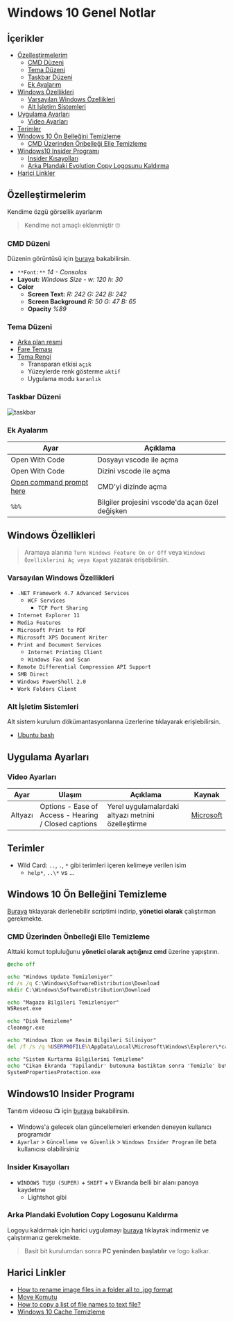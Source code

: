 # Windows 10 Genel Notlar <!-- omit in toc -->

## İçerikler <!-- omit in toc -->

- [Özelleştirmelerim](#%C3%B6zelle%C5%9Ftirmelerim)
  - [CMD Düzeni](#cmd-d%C3%BCzeni)
  - [Tema Düzeni](#tema-d%C3%BCzeni)
  - [Taskbar Düzeni](#taskbar-d%C3%BCzeni)
  - [Ek Ayalarım](#ek-ayalar%C4%B1m)
- [Windows Özellikleri](#windows-%C3%B6zellikleri)
  - [Varsayılan Windows Özellikleri](#varsay%C4%B1lan-windows-%C3%B6zellikleri)
  - [Alt İşletim Sistemleri](#alt-i%CC%87%C5%9Fletim-sistemleri)
- [Uygulama Ayarları](#uygulama-ayarlar%C4%B1)
  - [Video Ayarları](#video-ayarlar%C4%B1)
- [Terimler](#terimler)
- [Windows 10 Ön Belleğini Temizleme](#windows-10-%C3%B6n-belle%C4%9Fini-temizleme)
  - [CMD Üzerinden Önbelleği Elle Temizleme](#cmd-%C3%BCzerinden-%C3%B6nbelle%C4%9Fi-elle-temizleme)
- [Windows10 Insider Programı](#windows10-insider-program%C4%B1)
  - [Insider Kısayolları](#insider-k%C4%B1sayollar%C4%B1)
  - [Arka Plandaki Evolution Copy Logosunu Kaldırma](#arka-plandaki-evolution-copy-logosunu-kald%C4%B1rma)
- [Harici Linkler](#harici-linkler)

## Özelleştirmelerim

Kendime özgü görsellik ayarlarım

> Kendime not amaçlı eklenmiştir 🙄

### CMD Düzeni

Düzenin görüntüsü için [buraya](../images/cmd.png) bakabilirsin.

- `**Font:**` *14 - Consolas*
- **Layout:** *Windows Size - w: 120 h: 30*
- **Color**
  - **Screen Text:** *R: 242 G: 242 B: 242*
  - **Screen Background** *R: 50 G: 47 B: 65*
  - **Opacity** *%89*

### Tema Düzeni

- [Arka plan resmi](../images/bg.jpg)
- [Fare Teması](https://drive.google.com/open?id=1Xs1YcQhwH4bo9SwHFQ06yMihJY8QQn15)
- [Tema Rengi](../images/theme_color.png)
  - Transparan etkisi `açık`
  - Yüzeylerde renk gösterme `aktif`
  - Uygulama modu `karanlık`

### Taskbar Düzeni

![taskbar](../images/taskbar.jpg)

### Ek Ayalarım

| Ayar                                                                                           | Açıklama                                        |
| ---------------------------------------------------------------------------------------------- | ----------------------------------------------- |
| Open With Code                                                                                 | Dosyayı vscode ile açma                         |
| Open With Code                                                                                 | Dizini vscode ile açma                          |
| [Open command prompt here](https://drive.google.com/open?id=1EEIlewepCu8xCZsiWdFa_OeBq9VfYnE_) | CMD'yi dizinde açma                             |
| `%b%`                                                                                          | Bilgiler projesini vscode'da açan özel değişken |

## Windows Özellikleri

> Aramaya alanına `Turn Windows Feature On or Off` veya `Windows Özelliklerini Aç veya Kapat` yazarak erişebilirsin.

### Varsayılan Windows Özellikleri

- `.NET Framework 4.7 Advanced Services`
  - `WCF Services`
    - `TCP Port Sharing`
- `Internet Explorer 11`
- `Media Features`
- `Microsoft Print to PDF`
- `Microsoft XPS Document Writer`
- `Print and Document Services`
  - `Internet Printing Client`
  - `Windows Fax and Scan`
- `Remote Differential Compression API Support`
- `SMB Direct`
- `Windows PowerShell 2.0`
- `Work Folders Client`

### Alt İşletim Sistemleri

Alt sistem kurulum dökümantasyonlarına üzerlerine tıklayarak erişlebilirsin.

- [Ubuntu bash](https://docs.microsoft.com/en-us/windows/wsl/install-win10)

## Uygulama Ayarları

### Video Ayarları

| Ayar    | Ulaşım                                                | Açıklama                                           | Kaynak                                                                                                           |
| ------- | ----------------------------------------------------- | -------------------------------------------------- | ---------------------------------------------------------------------------------------------------------------- |
| Altyazı | Options - Ease of Access -  Hearing / Closed captions | Yerel uygulamalardaki altyazı metnini özelleştirme | [Microsoft](https://support.microsoft.com/en-us/help/3078107/closed-captions-in-movies-tv-content-on-windows-10) |

## Terimler

- Wild Card: `..`, `.`, `*` gibi terimleri içeren kelimeye verilen isim
  - `help*`, `..\*` vs ...

## Windows 10 Ön Belleğini Temizleme

[Buraya](https://drive.google.com/open?id=1E-EDDSFxAvPM9QZAzciQ2fCaakgRwl6k) tıklayarak derlenebilir scriptimi indirip, **yönetici olarak** çalıştırman gerekmekte.

### CMD Üzerinden Önbelleği Elle Temizleme

Alttaki komut topluluğunu **yönetici olarak açtığınız cmd** üzerine yapıştırın.

```cmd
@echo off

echo "Windows Update Temizleniyor"
rd /s /q C:\Windows\SoftwareDistribution\Download
mkdir C:\Windows\SoftwareDistribution\Download

echo "Magaza Bilgileri Temizleniyor"
WSReset.exe

echo "Disk Temizleme"
cleanmgr.exe

echo "Windows Ikon ve Resim Bilgileri Siliniyor"
del /f /s /q %USERPROFILE%\AppData\Local\Microsoft\Windows\Explorer\*cache*

echo "Sistem Kurtarma Bilgilerini Temizleme"
echo "Cikan Ekranda 'Yapilandir' butonuna bastiktan sonra 'Temizle' butonuna basin"
SystemPropertiesProtection.exe

```

## Windows10 Insider Programı

Tanıtım videosu 📺 için [buraya](https://www.youtube.com/watch?v=wH_lKkzHHR0) bakabilirsin.

- Windows'a gelecek olan güncellemeleri erkenden deneyen kullanıcı programıdır
- `Ayarlar` > `Güncelleme ve Güvenlik` > `Windows Insider Program` ile beta kullanıcısı olabilirsiniz

### Insider Kısayolları

- `WİNDOWS TUŞU (SUPER)` + `SHIFT` + `V` Ekranda belli bir alanı panoya kaydetme
  - Lightshot gibi

### Arka Plandaki Evolution Copy Logosunu Kaldırma

Logoyu kaldırmak için harici uygulamayı [buraya](https://drive.google.com/open?id=1LkKdUCG1XKO3mrXwNV-OK50Y8vGvLRpt) tıklayrak indirmeniz ve çalıştırmanız gerekmekte.

> Basit bit kurulumdan sonra **PC yeninden başlatılır** ve logo kalkar.

## Harici Linkler

- [How to rename image files in a folder all to .jpg format](https://answers.microsoft.com/en-us/windows/forum/windows_10-files/how-to-rename-image-files-in-a-folder-all-to-jpg/2a7e2873-e04b-472b-b239-afad2f2020fc)
- [Move Komutu](https://www.windows-commandline.com/move-files-directories/)
- [How to copy a list of file names to text file?](https://superuser.com/questions/395836/how-to-copy-a-list-of-file-names-to-text-file)
- [Windows 10 Cache Temizleme](https://www.itechtics.com/clear-types-windows-10-cache/)
